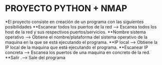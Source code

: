 PROYECTO PYTHON + NMAP
============================

*El proyecto consiste en creación de un programa con las siguientes posibilidades
**Escanear todos los puertos de la red —> Escanea todos los host de la red y sus respectivos puertos/servicios.
**Nombre sistema operativo —> Obtiene el nombre/plataforma del sistema operativo de la maquina en la que se está ejecutando el programa. 
**IP local —> Obtiene la IP local de la maquina que está ejecutando el programa.
**Escanear IP concreta  —> Escanea los puertos de una maquina en concreto de la red.
**Salir .—> Sale del programa
